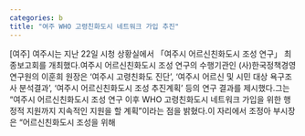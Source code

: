 ```yaml
---
categories: b
title: "여주 WHO 고령친화도시 네트워크 가입 추진"
---
```

[여주] 여주시는 지난 22일 시청 상황실에서 「여주시 어르신친화도시 조성 연구」 최종보고회를 개최했다.여주시 어르신친화도시 조성 연구의 수행기관인 (사)한국정책경영연구원의 이훈희 원장은 ‘여주시 고령친화도 진단’, ‘여주시 어르신 및 시민 대상 욕구조사 분석결과’, ‘여주시 어르신친화도시 조성 추진계획’ 등의 연구 결과를 제시했다.그는 “여주시 어르신친화도시 조성 연구 이후 WHO 고령친화도시 네트워크 가입을 위한 행정적 지원까지 지속적인 지원을 할 계획”이라는 점을 밝혔다.이 자리에서 조정아 부시장은 “어르신친화도시 조성을 위해